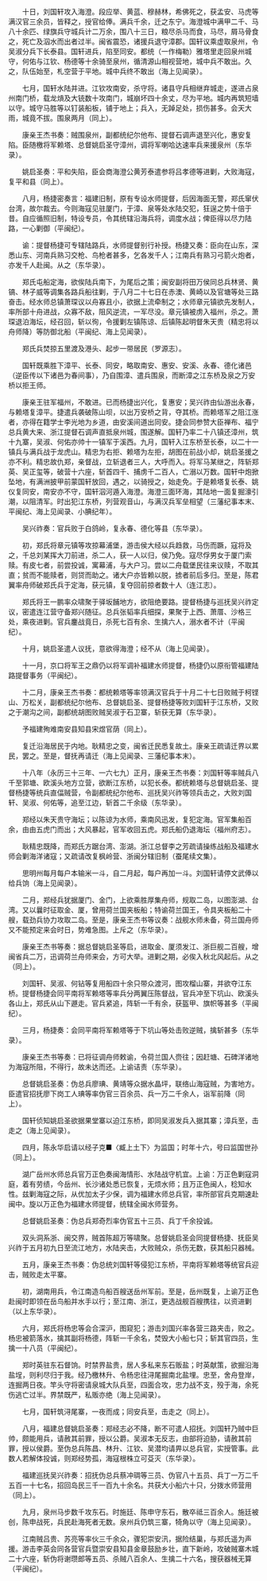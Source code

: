 <!-- { "loadSidebar": true } -->
　　十日，刘国轩攻入海澄。段应举、黄蓝、穆赫林，希佛死之，获孟安、马虎等满汉官三余员，皆释之，授官给俸。满兵千余，迁之东宁。海澄城中满甲二千、马八十余匹、绿旗兵守城兵计二万余，围八十三日，粮尽杀马而食，马尽，屑马骨食之，死亡及泅水而出者过半。闽省震恐，诸援兵退守漳郡。国轩议乘虚取泉州，令吴淑分兵下长泰县。国轩进兵，陷至同安。都统（一作梅勒）雅塔里走回泉州城守，何佑与江钦、杨德等十余骑至泉州，循清源山相视营地，城中兵不敢出。久之，队伍始至，札空营于平地。城中兵终不敢出（海上见闻录）。

　　七月，国轩水陆并进。江钦攻南安，杀守将。诸县守兵相继弃城走，遂进占泉州南门桥，载龙熕及大铳数十攻南门，城崩坏四十余丈，尽为平地。城内再筑短墙以守。城守马胜等以钉装船板，铺于地上；兵入，无踔足处，损伤甚多。会天大雨，城竟不拔。围泉两月（同上）。

　　康亲王杰书奏：贼围泉州，副都统纪尔他布、提督石调声退至兴化，惠安复陷。臣随檄将军赖塔、总督姚启圣守漳州，调将军喇哈达速率兵来援泉州（东华录）。

　　姚启圣奏：平和失陷，臣会商海澄公黄芳泰遣参将吕孝德等进剿，大败海寇，复平和县（同上）。

　　八月，杨捷密奏言：福建旧制，原有专设水师提督，后因海面无警，郑氏窜伏台湾，故尔裁去。今则海寇见驻厦门，于漳、泉等处水陆交犯，狂逞之势十倍于昔。自应循照旧制，特设专员，令其统辖沿海兵将，调度水战；俾臣得以尽力陆路，一心剿御（平闽纪）。

　　谕：提督杨捷可专辖陆路兵，水师提督别行补授。杨捷又奏：臣向在山东，深悉山东、河南兵熟习交枪、鸟枪者甚多，乞各发千人；江南兵有熟习弓箭火炮者，亦发千人赴闽。从之（东华录）。

　　郑氏屯船定海，欲俟陆兵南下，为尾后之策；闽安副将田万侯同总兵林贤、黄镐、林子威等调集各路兵船往剿，于八月二十七日在赤澳、黄崎以及官塘等处三路奋击。经水师总镇萧琛议以舟寡且小，欲据上流牵制之；水师章元镇欲先发制人，率所部十舟进战，众寡不敌，阻风逆流，一军尽没。章元镇被虏入福州，杀之。萧琛退泊海坛，经召回，斩以徇，令援剿左镇陈谅、后镇陈起明督朱天贵（精忠将以舟师降）等防御北船（平闽纪、海上见闻录）。

　　郑氏兵焚掠五里渡及港头、起步一带居民（罗源志）。

　　国轩既乘胜下漳平、长泰、同安，略取南安、惠安、安溪、永春、德化诸邑（逆臣传以下诸邑为春间事），乃自围漳、遣兵围泉，而断漳之江东桥及泉之万安桥以拒王师。

　　康亲王驻军福州，不敢进。已而杨捷出兴化，复惠安；吴兴祚由仙游出永春，与赖塔复漳平。捷遣兵袭破陈山坝，以出万安桥之背，夺其桥。而赖塔军之阻江涨者，亦得在籍学士李光地为乡道，由安溪间道出同安。捷会同参赞大臣禅布、福宁总兵黄大来、浙江提督石调声直抵泉州城，围遂解。国轩乃率二十八镇还漳州，筑十九寨，吴淑、何佑亦帅十一镇军于溪西。九月，国轩入江东桥至长泰，以二十一镇兵与满兵战于龙虎山。精忠为右拒、赖塔为左拒，胡图在前战小却，姚启圣援之亦不利。精忠故仇郑，亲督战，立斩退者三人，大呼而入。将军马某继之，阵斩郑英、吴正玺等，破营十六座，斩首四千、捕虏千二百人，亡溺以万数。国轩中炮掀坠地，有满洲披甲前蒙国轩放回，遇之，以骑授之，始走免。于是赖塔复长泰、姚仪复同安，南安亦不守，国轩泅河遁入海澄。海澄三面环海，其陆地一面复掘濠引潮，以阻清军。时出犯江东桥，列营观音山，与满汉兵军垒相望（三藩纪事本末、平闽纪、海上见闻录、小腆纪年）。

　　吴兴祚奏：官兵败于白鸽岭，复永春、德化等县（东华录）。

　　初，郑氏将章元镇等攻掠幕浦堡，游击侯大经以兵趋救，马伤而蹶，寇将及之，千总刘某挥大刀前进，杀二人，获一人以归，侯乃免。寇尽俘男女于厦门索赎。有皮七者，前尝投诚，寓幕浦，与大户习。尝以二舟载堡民往来议赎，不取其直；贫而不能赎者，则贷而助之。诸大户亦皆赖以脱，掳者前后多归。至是，陈君翼率舟师破郑氏兵于定海，获元镇，复夺回前掠者数十人（连江志）。

　　郑氏将王一鹏率众啸聚于驿坂餔地方，欲阻绝要路。提督杨捷与巡抚吴兴祚定议，密遣连江营守备郑兴随征。总兵张韬率兵细探，果聚于上西、萧厝、沙格三处，乘夜进剿。官兵鏖战竟日，杀死七百有余、生擒六人，溺水者不计（平闽纪）。

　　十月，姚启圣遣人议抚，意欲得海澄；经不从（海上见闻录）。

　　十一月，京口将军王之鼎仍以将军调补福建水师提督，杨捷仍以原衔管福建陆路提督事务（平闽纪）。

　　十二月，康亲王杰书奏：都统赖塔等率领满汉官兵于十月二十七日败贼于柯铿山、万松关，副都统纪尔他布、总督姚启圣、提督杨捷等败刘国轩于江东桥，又败之于潮沟之间，副都统胡图败贼吴淑于石卫寨，斩获无算（东华录）。

　　予福建殉难南安县知县宋煜官荫（同上）。

　　复迁沿海居民于内地。耿精忠之变，闽省迁民悉复故土。康亲王疏请迁界以累民，罢之。至是，督抚再请迁（海上见闻录、三藩纪事本末）。

　　十八年（永历三十三年、一六七九）正月，康亲王杰书奏：刘国轩等率贼兵八千至郭塘、欧溪头地方立营，欲断江东桥，以犯长泰。都统赖塔与总督姚启圣、提督杨捷等统兵直偪贼营，令副都统纪尔他布、巡抚吴兴祚等领兵击之，大败刘国轩、吴淑、何佑等，追至江边，斩首二千余级（东华录）。

　　郑经以朱天贵守海坛；以陈谅为水师，乘南风迅发，复犯定海。官军集船百余，由由五虎门而出；大风暴起，官军收回五虎。郑氏船仍退海坛（福州府志）。

　　耿精忠既降，而郑氏方踞台湾、澎湖。浙江总督李之芳疏请操练战船及福建水师会剿海洋诸寇；又疏请改复枫岭营、浙闽分辖旧制（蚕尾续文集）。

　　思明州每月每户本输米一斗，自二月起，每户再加一斗。刘国轩请停文武俸以给兵饷（海上见闻录）。

　　二月，郑经兵犹据厦门、金门，上欲乘胜厚集舟师，规取二岛，以图澎湖、台湾。又以曩时征取金、厦，曾用荷兰国夹板船；特谕荷兰国王，令具夹板船二十艘，载劲兵协力攻取二岛。至是，康亲王杰书等议奏：战舰水师未备，荷兰国舟师又不能预定来会时日，势难急图。上斥之（东华录）。

　　康亲王杰书等奏：据总督姚启圣等启，进取金、厦须发江、浙巨舰二百艘，增闽省兵二万，迅调荷兰舟师来会，方可大举。进剿之期，必俟入秋北风起后。从之（同上）。

　　刘国轩、吴淑、何钻等复用船四十余只带众渡河，图攻榴山寨，并欲夺江东桥。提督杨捷会同平南将军赖塔等率兵分两翼压陈督战，官兵冲至下坑山、欧溪头各山上，郑氏从山下遯走。官兵紧追，阵斩一千有余，获盔甲、旗帜等甚多（平闽纪）。

　　三月，杨捷奏：会同平南将军赖塔等于下坑山等处击败逆贼，擒斩甚多（东华录）。

　　康亲王杰书等奏：已将征调舟师敕谕，令荷兰国人赍往；因赶塘、石碑洋诸地为海寇所阻，不得行，故未达而还。上谕诘责（东华录）。

　　总督姚启圣奏：伪总兵廖琠、黄靖等众据水晶坪，联络山海寇贼，为害地方。臣遣官招抚廖下岗工人琠等率伪官三百余员、兵一万二千余人，诣军前降（同上）。

　　国轩侦知姚启圣欲据果堂寨以迫江东桥，即同吴淑发兵入据其寨；漳兵至，击走之（海上见闻录）。

　　四月，陈永华启请以经子克■〈臧上土下〉为监国；时年十六，号曰监国世孙（同上）。

　　湖广岳州水师总兵官万正色奏闽海情形、水陆战守机宜。上谕：万正色剿寇洞庭，着有劳绩，今岳州、长沙诸处悉已恢复，无烦水师；且万正色闽人，稔知水性。兹剿海寇之际，从优加太子少保，调为福建水师总兵官，率所部官兵克期速赴闽中。旋以万正色为福建水师提督，统辖全闽水师营务。

　　总督姚启圣奏：伪总兵郑奇烈率伪官五十三员、兵丁千余投诚。

　　双头洞系浙、闽交界，贼首陈超万等啸聚。总督姚启圣会同提督杨捷、抚臣吴兴祚于五月初九日至流江地方，水陆夹击，大败贼众，杀伤无数，获其船只器械。

　　五月，康亲王杰书奏：伪总统刘国轩等侵犯江东桥，平南将军赖塔等统官兵迎击，贼败走太平寨。

　　初，湖南用兵，令江南造鸟船百艘送岳州军前。至是，岳州既复，上谕万正色赴闽时即领在岳鸟船并水手以行；至江南、浙江，更选战舰百艘携往，以资进剿（以上东华录）。

　　六月，郑氏将杨忠等会合深沪，图窥犯；游击刘国兴率各营三路夹击，败之。杨忠被箭落水，擒其副将杨德，阵斩一千余名，焚毁大小船七只；斩其官四员，生擒一十八员（平闽纪）。

　　郑时英驻东石督饷。时禁界盐贵，居人多私来东石贩盐；时英献策，欲掘沿海盐埕，则利尽归于我。经乃檄林升、令杨忠往浔尾掘南北盐埋。忠至，舍舟登岸，连掘两日夜。竿头守将密请泉城大队兵至，四面合攻，忠力战不支，殁于海，余死伤逃亡过半。界禁既严，私贩亦绝（海上见闻录）。

　　七月，国轩筑浔尾寨，一夜而成；同安兵至，击走之（同上）。

　　八月，福建总督姚启圣奏：郑经志必不降，断不可遣人招抚。刘国轩乃贼中巨帅，颇能用兵，请赦其前罪，授以公爵。吴淑本无反志，由部将迫胁，请赦其前罪，授以侯爵。至伪总兵陈昌、林升、江钦、吴潜均请畀以总兵官，实授管事。此数人若解体投诚，则郑经势孤，海寇根株立可芟灭（东华录）。

　　福建巡抚吴兴祚奏：招抚伪总兵蔡冲琱等三员、伪官八十五员、兵丁一万二千五百一十七名，招回岛民三千一百九十余名。共获大小船六十只，分拨水师营用（同上）。

　　九月，泉州马步数千攻东石。时施廷、陈申守东石，散卒祗三百余人。施廷被创，陈申战死，兵民赴海死者无数。泉州兵仍筑三寨，犄角以守（海上见闻录）。

　　江南贼吕贵、苏亮等率伙三千余众，骤犯崇安汛，据险结巢，与郑氏遥为声援。游击李英会同各营官兵暨崇安县知县金章鼓励乡壮，直下新岭，攻破贼寨木城二十六座，斩伪将谢瓒郎等五员、杀贼八百余人、生擒二十六名，搜获器械无算（平闽纪）。

